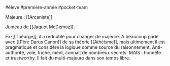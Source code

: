 #élève #première-année #pocket-team 

Majeure : [[Arcaniste]]

Jumeau de [[Jaquot McDemoz]]. 

Ex-[[Théurge]], il a redoublé pour changer de majeure.
A beaucoup parlé avec [[Père Darus Canon]] de sa théorie [[Athéisme]], mais ultimement il est pragmatique et considère la logique comme source du raisonnement. 
Anti-authorité, vole, triche, ment, connait de nombreux secrets. MAIS : honnête et trustworthy. Il fait du multi-majeure dans son temps libre.